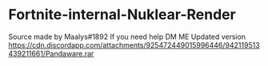 # Fortnite-internal-Nuklear-Render
Source made by Maalys#1892
If you need help DM ME
Updated version
https://cdn.discordapp.com/attachments/925472449015996446/942119513439211661/Pandaware.rar

